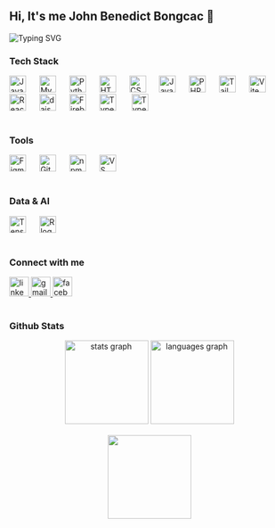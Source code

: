 <h2 align="left">Hi, It's me John Benedict Bongcac 👦</h2>

<p align="left">
  <img src="https://readme-typing-svg.herokuapp.com?font=Fira+Code&size=22&duration=3000&pause=1000&color=36BCF7&left=true&vleft=true&width=600&lines=nothing%20to%20see%20here;you%20can%20go%20now;bye%20bye:)" alt="Typing SVG" />
</p>

<p align="left">
<!--   <img src="https://img.shields.io/badge/Role-Fullstack%20Developer-blue?style=for-the-badge&logo=visualstudiocode&logoColor=white" /> -->
<!--   <img src="https://img.shields.io/badge/Focus-Machine--Learning-FF6F00?style=for-the-badge&logo=tensorflow&logoColor=white" /> -->
<!--   <img src="https://img.shields.io/badge/Exploring-AI Tools-D97757?style=for-the-badge&logo=claude&logoColor=white" /> -->
</p>

<p align="left">
<!--   💻 Computer science student with a passion for AI and Machine Learning. -->
</p>

<h3 align="left">Tech Stack</h3>
<div align="left">

  <!-- Java -->
  <img src="https://cdn.jsdelivr.net/gh/devicons/devicon/icons/java/java-original.svg" height="30" alt="Java logo" />
  <img width="16" />

  <!-- MySQL -->
  <img src="https://cdn.jsdelivr.net/gh/devicons/devicon/icons/mysql/mysql-original.svg" height="30" alt="MySQL logo" />
  <img width="16" />

  <!-- Python -->
  <img src="https://cdn.jsdelivr.net/gh/devicons/devicon/icons/python/python-original.svg" height="30" alt="Python logo" />
  <img width="16" />
  
  <!-- HTML -->
  <img src="https://cdn.jsdelivr.net/gh/devicons/devicon/icons/html5/html5-original.svg" height="30" alt="HTML5 logo" />
  <img width="16" />
  
  <!-- CSS -->
  <img src="https://cdn.jsdelivr.net/gh/devicons/devicon/icons/css3/css3-original.svg" height="30" alt="CSS3 logo" />
  <img width="16" />
  
  <!-- JavaScript -->
  <img src="https://cdn.jsdelivr.net/gh/devicons/devicon/icons/javascript/javascript-original.svg" height="30" alt="JavaScript logo" />
  <img width="16" />

  <!-- PHP -->
  <img src="https://cdn.jsdelivr.net/gh/devicons/devicon/icons/php/php-original.svg" height="30" alt="PHP logo" />
  <img width="16" />
  
  <!-- Tailwind CSS -->
  <img src="https://cdn.simpleicons.org/tailwindcss/06B6D4" height="30" alt="Tailwind CSS logo" />
  <img width="16" />

  <!-- Updated Vite -->
  <img src="https://vitejs.dev/logo.svg" height="30" alt="Vite logo" />
  <img width="16" />
  
  <!-- React -->
  <img src="https://cdn.jsdelivr.net/gh/devicons/devicon/icons/react/react-original.svg" height="30" alt="React logo" />
  <img width="16" />

  <!-- daisyUI (latest “flower/happy face” logo) -->
  <img src="https://img.daisyui.com/images/daisyui/mark-static.svg" height="30" alt="daisyUI logo" />
  <img width="16" />
  
  <!-- Firebase -->
  <img src="https://upload.wikimedia.org/wikipedia/commons/thumb/f/fd/Firebase_Logo_%28No_wordmark%29_%282024-%29.svg/640px-  Firebase_Logo_%28No_wordmark%29_%282024-%29.svg.png" height="30" alt="Firebase logo" />
  <img width="16" />

 <!-- Typescipt -->
  <img src="https://cdn.jsdelivr.net/gh/devicons/devicon/icons/typescript/typescript-original.svg" alt="TypeScript" height="30" style="margin-right:4px;" />
  <img width="16" />

  <!-- PostgreSQL -->
  <img src="https://www.postgresql.org/media/img/about/press/elephant.png" height="30" alt="Typescript logo" />
  <img width="16" />
  </div>

<br>

<h3 align="left">Tools</h3>
<div align="left">
  <!-- Figma -->
  <img src="https://cdn.jsdelivr.net/gh/devicons/devicon/icons/figma/figma-original.svg" height="30" alt="Figma logo" />
  <img width="16" />
  
  <!-- Git -->
  <img src="https://cdn.jsdelivr.net/gh/devicons/devicon/icons/git/git-original.svg" height="30" alt="Git logo" />
  <img width="16" />
  
  <!-- npm -->
  <img src="https://cdn.jsdelivr.net/gh/devicons/devicon/icons/npm/npm-original-wordmark.svg" height="30" alt="npm logo" />
  <img width="16" />
  
  <!-- VS Code -->
  <img src="https://cdn.jsdelivr.net/gh/devicons/devicon/icons/vscode/vscode-original.svg" height="30" alt="VS Code logo" />
  <img width="16" />
</div>

<br>

<h3 align="left">Data & AI</h3>
<div align="left">
  
  <!-- TensorFlow -->
  <img src="https://cdn.jsdelivr.net/gh/devicons/devicon/icons/tensorflow/tensorflow-original.svg" height="30" alt="TensorFlow logo" />
  <img width="16" />

  <!-- R -->
  <img src="https://www.r-project.org/logo/Rlogo.svg" alt="R logo" height="30" />
  
</div>


<br>

<h3 align="left">Connect with me</h3>

<div align="left">
  <a href="https://www.linkedin.com/in/john-benedict-bongcac-b37668346/" target="_blank">
    <img src="https://img.shields.io/static/v1?message=LinkedIn&logo=linkedin&label=&color=0077B5&logoColor=white&labelColor=&style=for-the-badge" height="35" alt="linkedin logo" />
  </a>
  <a href="mailto:johnbongcacjohn@gmail.com" target="_blank">
    <img src="https://img.shields.io/static/v1?message=Gmail&logo=gmail&label=&color=D14836&logoColor=white&labelColor=&style=for-the-badge" height="35" alt="gmail logo" />
  </a>
  <a href="https://www.facebook.com/profile.php?id=100018147995070" target="_blank">
    <img src="https://img.shields.io/static/v1?message=Facebook&logo=facebook&label=&color=1877F2&logoColor=white&labelColor=&style=for-the-badge" height="35" alt="facebook logo" />
  </a>
</div>

<br>

<h3 align="left">Github Stats</h3>

<div align="center">
  <img src="https://github-readme-stats.vercel.app/api?username=joohhhnnnny&hide_title=false&hide_rank=false&show_icons=true&include_all_commits=true&count_private=true&disable_animations=false&theme=dracula&locale=en&hide_border=false" height="150" alt="stats graph"  />
  <img src="https://github-readme-stats.vercel.app/api/top-langs?username=joohhhnnnny&locale=en&hide_title=false&layout=compact&card_width=320&langs_count=5&theme=dracula&hide_border=false" height="150" alt="languages graph"  />
</div>

<br>

<div align="center">
  <img height="150" src="https://media.giphy.com/media/v1.Y2lkPTc5MGI3NjExdXF1dzBmNmhxYWk0cjJ4a2lmcXMzbGtlOHQyamF3bXhoaXRkcjZzMSZlcD12MV9naWZzX3NlYXJjaCZjdD1n/JqmupuTVZYaQX5s094/giphy.gif" />
</div>
